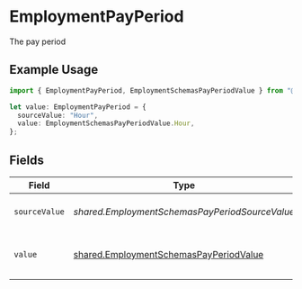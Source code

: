 # EmploymentPayPeriod

The pay period

## Example Usage

```typescript
import { EmploymentPayPeriod, EmploymentSchemasPayPeriodValue } from "@stackone/stackone-client-ts/sdk/models/shared";

let value: EmploymentPayPeriod = {
  sourceValue: "Hour",
  value: EmploymentSchemasPayPeriodValue.Hour,
};
```

## Fields

| Field                                                                                                   | Type                                                                                                    | Required                                                                                                | Description                                                                                             | Example                                                                                                 |
| ------------------------------------------------------------------------------------------------------- | ------------------------------------------------------------------------------------------------------- | ------------------------------------------------------------------------------------------------------- | ------------------------------------------------------------------------------------------------------- | ------------------------------------------------------------------------------------------------------- |
| `sourceValue`                                                                                           | *shared.EmploymentSchemasPayPeriodSourceValue*                                                          | :heavy_minus_sign:                                                                                      | The source value of the pay period.                                                                     | Hour                                                                                                    |
| `value`                                                                                                 | [shared.EmploymentSchemasPayPeriodValue](../../../sdk/models/shared/employmentschemaspayperiodvalue.md) | :heavy_minus_sign:                                                                                      | The pay period of the job postings.                                                                     | hour                                                                                                    |
